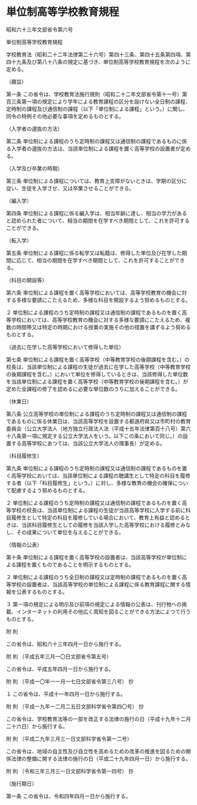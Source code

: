 # 単位制高等学校教育規程

昭和六十三年文部省令第六号

単位制高等学校教育規程

学校教育法（昭和二十二年法律第二十六号）第四十三条、第四十五条第四項、第四十九条及び第八十八条の規定に基づき、単位制高等学校教育規程を次のように定める。

（趣旨）

第一条 この省令は、学校教育法施行規則（昭和二十二年文部省令第十一号）第百三条第一項の規定により学年による教育課程の区分を設けない全日制の課程、定時制の課程及び通信制の課程（以下「単位制による課程」という。）に関し、同令の特例その他必要な事項を定めるものとする。

（入学者の選抜の方法）

第二条 単位制による課程のうち定時制の課程又は通信制の課程であるものに係る入学者の選抜の方法は、当該単位制による課程を置く高等学校の設置者が定める。

（入学及び卒業の時期）

第三条 単位制による課程については、教育上支障がないときは、学期の区分に従い、生徒を入学させ、又は卒業させることができる。

（編入学）

第四条 単位制による課程に係る編入学は、相当年齢に達し、相当の学力があると認められた者について、相当の期間を在学すべき期間として、これを許可することができる。

（転入学）

第五条 単位制による課程に係る転学又は転籍は、修得した単位及び在学した期間に応じて、相当の期間を在学すべき期間として、これを許可することができる。

（科目の開設等）

第六条 単位制による課程を置く高等学校においては、高等学校教育の機会に対する多様な要請にこたえるため、多様な科目を開設するよう努めるものとする。

２ 単位制による課程のうち定時制の課程又は通信制の課程であるものを置く高等学校においては、高等学校教育の機会に対する多様な要請にこたえるため、複数の時間帯又は特定の時期における授業の実施その他の措置を講ずるよう努めるものとする。

（過去に在学した高等学校において修得した単位）

第七条 単位制による課程を置く高等学校（中等教育学校の後期課程を含む。）の校長は、当該単位制による課程の生徒が過去に在学した高等学校（中等教育学校の後期課程を含む。）において単位を修得しているときは、当該修得した単位数を当該単位制による課程を置く高等学校（中等教育学校の後期課程を含む。）が定めた全課程の修了を認めるに必要な単位数のうちに加えることができる。

（休業日）

第八条 公立高等学校の単位制による課程のうち定時制の課程又は通信制の課程であるものに係る休業日は、当該高等学校を設置する都道府県又は市町村の教育委員会（公立大学法人（地方独立行政法人法（平成十五年法律第百十八号）第六十八条第一項に規定する公立大学法人をいう。以下この条において同じ。）の設置する高等学校にあつては、当該公立大学法人の理事長）が定める。

（科目履修生）

第九条 単位制による課程のうち定時制の課程又は通信制の課程であるものを置く高等学校においては、当該単位制による課程の聴講生として特定の科目を履修する者（以下「科目履修生」という。）に対し、多様な教育の機会の確保について配慮するよう努めるものとする。

２ 単位制による課程のうち定時制の課程又は通信制の課程であるものを置く高等学校の校長は、当該単位制による課程の生徒が当該高等学校に入学する前に科目履修生として特定の科目を履修している場合において、教育上有益と認めるときは、当該科目履修生としての履修を当該入学した高等学校における履修とみなし、その成果について単位を与えることができる。

（情報の公表）

第十条 単位制による課程を置く高等学校の設置者は、当該高等学校が単位制による課程を置くものであることを明示するものとする。

２ 単位制による課程のうち全日制の課程又は定時制の課程であるものを置く高等学校の設置者は、当該高等学校の単位制による課程に係る教育課程に関する情報を公表するものとする。

３ 第一項の規定による明示及び前項の規定による情報の公表は、刊行物への掲載、インターネットの利用その他広く周知を図ることができる方法によつて行うものとする。

附 則

この省令は、昭和六十三年四月一日から施行する。

附 則 （平成五年三月一〇日文部省令第五号）

この省令は、平成五年四月一日から施行する。

附 則 （平成一〇年一一月一七日文部省令第三八号） 抄

１ この省令は、平成十一年四月一日から施行する。

附 則 （平成一九年一二月二五日文部科学省令第四〇号） 抄

この省令は、学校教育法等の一部を改正する法律の施行の日（平成十九年十二月二十六日）から施行する。

附 則 （平成二九年三月三一日文部科学省令第一二号）

この省令は、地域の自主性及び自立性を高めるための改革の推進を図るための関係法律の整備に関する法律の施行の日（平成二十九年四月一日）から施行する。

附 則 （令和三年三月三一日文部科学省令第一四号） 抄

（施行期日）

第一条 この省令は、令和四年四月一日から施行する。

